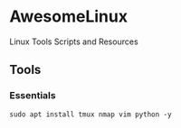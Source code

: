 # AwesomeLinux
Linux Tools Scripts and Resources




<h2>Tools</h2>

<h3>Essentials</h3>

`sudo apt install tmux nmap vim python -y`
